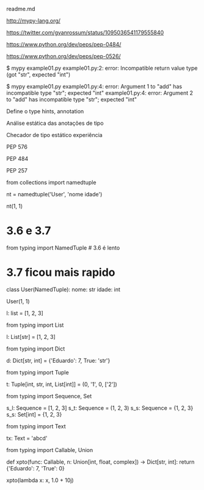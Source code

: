 readme.md


http://mypy-lang.org/

https://twitter.com/gvanrossum/status/1095036541179555840

https://www.python.org/dev/peps/pep-0484/

https://www.python.org/dev/peps/pep-0526/




$ mypy example01.py 
example01.py:2: error: Incompatible return value type (got "str", expected "int")

$ mypy example01.py 
example01.py:4: error: Argument 1 to "add" has incompatible type "str"; expected "int"
example01.py:4: error: Argument 2 to "add" has incompatible type "str"; expected "int"

Define o type hints, annotation

Análise estática das anotações de tipo

Checador de tipo estático experiência





PEP 576

PEP 484

PEP 257


from collections import namedtuple


nt = namedtuple('User', 'nome idade')

nt(1, 1)

# 3.6 e 3.7


from typing import NamedTuple # 3.6 é lento
# 3.7 ficou mais rapido


class User(NamedTuple):
    nome: str
    idade: int

User(1, 1)


l: list = [1, 2, 3]

from typing import List


l: List[str] = [1, 2, 3]

from typing import Dict

d: Dict[str, int] = {'Eduardo': 7, True: 'str'}

from typing import Tuple

t: Tuple[int, str, int, List[int]] = (0, '1', 0, ['2'])

from typing import Sequence, Set

s_l: Sequence = [1, 2, 3]
s_t: Sequence = (1, 2, 3)
s_s: Sequence = {1, 2, 3}
s_s: Set[int] = {1, 2, 3}

from typing import Text

tx: Text = 'abcd'

from typing import Callable, Union

def xpto(func: Callable, n: Union[int, float, complex]) -> Dict[str, int]:
    return {'Eduardo': 7, 'True': 0}

xpto(lambda x: x, 1.0 + 10j)
